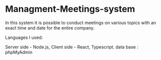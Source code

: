 # Managment-Meetings-system
In this system it is possible to conduct meetings on various topics with an exact time and date for the entire company.

Languages I used:

Server side - Node.js, Client side - React, Typescript. data base : phpMyAdmin
